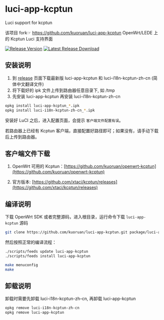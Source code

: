 # luci-app-kcptun

Luci support for kcptun

该项目 fork☞ https://github.com/kuoruan/luci-app-kcptun
OpenWrt/LEDE 上的 Kcptun Luci 支持界面

[![Release Version](https://img.shields.io/github/release/nautiluschan/luci-app-kcptun.svg)](https://github.com/nautiluschan/luci-app-kcptun/releases/latest) [![Latest Release Download](https://img.shields.io/github/downloads/nautiluschan/luci-app-kcptun/latest/total.svg)](https://github.com/nautiluschan/luci-app-kcptun/releases/latest)

## 安装说明

1. 到 [release](https://github.com/nautiluschan/luci-app-kcptun/releases) 页面下载最新版 luci-app-kcptun 和 luci-i18n-kcptun-zh-cn (简体中文翻译文件)
2. 将下载好的 ipk 文件上传到路由器任意目录下, 如 /tmp
3. 先安装 luci-app-kcptun 再安装 luci-i18n-kcptun-zh-cn

```sh
opkg install luci-app-kcptun_*.ipk
opkg install luci-i18n-kcptun-zh-cn_*.ipk
```

安装好 LuCI 之后，进入配置页面，会提示 ```客户端文件配置有误```。

若路由器上已经有 Kcptun 客户端，直接配置好路径即可；如果没有，请手动下载后上传到路由器。

## 客户端文件下载

1. OpenWrt 可用的 Kcptun：[https://github.com/kuoruan/openwrt-kcptun](https://github.com/kuoruan/openwrt-kcptun)

2. 官方版本: [https://github.com/xtaci/kcptun/releases](https://github.com/xtaci/kcptun/releases)

## 编译说明

下载 OpenWrt SDK 或者完整源码，进入根目录，运行命令下载 ```luci-app-kcptun``` 源码

```sh
git clone https://github.com/kuoruan/luci-app-kcptun.git package/luci-app-kcptun
```

然后按照正常的编译流程：

```sh
./scripts/feeds update luci-app-kcptun
./scripts/feeds install luci-app-kcptun

make menuconfig
make
```

## 卸载说明

卸载时需要先卸载 luci-i18n-kcptun-zh-cn, 再卸载 luci-app-kcptun

```sh
opkg remove luci-i18n-kcptun-zh-cn
opkg remove luci-app-kcptun
```
